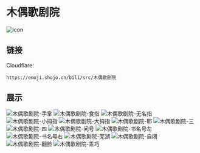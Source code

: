# 木偶歌剧院
![icon](https://emoji.shojo.cn/bili/src/木偶歌剧院/icon.png)
## 链接
Cloudflare:
```
https://emoji.shojo.cn/bili/src/木偶歌剧院
```
## 展示
![木偶歌剧院-手掌](https://emoji.shojo.cn/bili/src/木偶歌剧院/木偶歌剧院-手掌.png)
![木偶歌剧院-食指](https://emoji.shojo.cn/bili/src/木偶歌剧院/木偶歌剧院-食指.png)
![木偶歌剧院-无名指](https://emoji.shojo.cn/bili/src/木偶歌剧院/木偶歌剧院-无名指.png)
![木偶歌剧院-小拇指](https://emoji.shojo.cn/bili/src/木偶歌剧院/木偶歌剧院-小拇指.png)
![木偶歌剧院-大拇指](https://emoji.shojo.cn/bili/src/木偶歌剧院/木偶歌剧院-大拇指.png)
![木偶歌剧院-耶](https://emoji.shojo.cn/bili/src/木偶歌剧院/木偶歌剧院-耶.png)
![木偶歌剧院-三](https://emoji.shojo.cn/bili/src/木偶歌剧院/木偶歌剧院-三.png)
![木偶歌剧院-四](https://emoji.shojo.cn/bili/src/木偶歌剧院/木偶歌剧院-四.png)
![木偶歌剧院-问号](https://emoji.shojo.cn/bili/src/木偶歌剧院/木偶歌剧院-问号.png)
![木偶歌剧院-书名号左](https://emoji.shojo.cn/bili/src/木偶歌剧院/木偶歌剧院-书名号左.png)
![木偶歌剧院-书名号右](https://emoji.shojo.cn/bili/src/木偶歌剧院/木偶歌剧院-书名号右.png)
![木偶歌剧院-芜湖](https://emoji.shojo.cn/bili/src/木偶歌剧院/木偶歌剧院-芜湖.png)
![木偶歌剧院-自闭](https://emoji.shojo.cn/bili/src/木偶歌剧院/木偶歌剧院-自闭.png)
![木偶歌剧院-翻脸](https://emoji.shojo.cn/bili/src/木偶歌剧院/木偶歌剧院-翻脸.png)
![木偶歌剧院-乖巧](https://emoji.shojo.cn/bili/src/木偶歌剧院/木偶歌剧院-乖巧.png)
